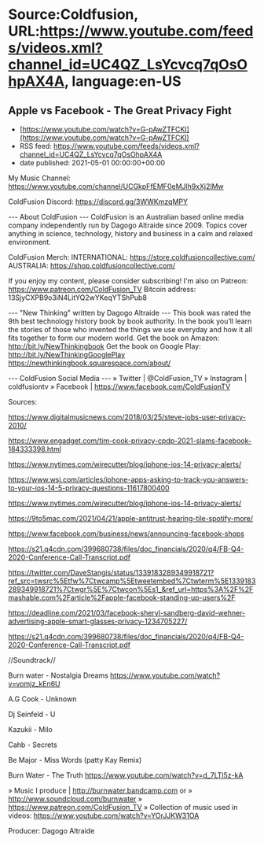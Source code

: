 # Source:Coldfusion, URL:https://www.youtube.com/feeds/videos.xml?channel_id=UC4QZ_LsYcvcq7qOsOhpAX4A, language:en-US

## Apple vs Facebook - The Great Privacy Fight
 - [https://www.youtube.com/watch?v=G-pAwZTFCKI](https://www.youtube.com/watch?v=G-pAwZTFCKI)
 - RSS feed: https://www.youtube.com/feeds/videos.xml?channel_id=UC4QZ_LsYcvcq7qOsOhpAX4A
 - date published: 2021-05-01 00:00:00+00:00

My Music Channel:  https://www.youtube.com/channel/UCGkpFfEMF0eMJlh9xXj2lMw

ColdFusion Discord:  https://discord.gg/3WWKmzqMPY

--- About ColdFusion ---
ColdFusion is an Australian based online media company independently run by Dagogo Altraide since 2009. Topics cover anything in science, technology, history and business in a calm and relaxed environment. 

ColdFusion Merch:
INTERNATIONAL: https://store.coldfusioncollective.com/
AUSTRALIA: https://shop.coldfusioncollective.com/

If you enjoy my content, please consider subscribing!
I'm also on Patreon: https://www.patreon.com/ColdFusion_TV
Bitcoin address: 13SjyCXPB9o3iN4LitYQ2wYKeqYTShPub8

--- "New Thinking" written by Dagogo Altraide ---
This book was rated the 9th best technology history book by book authority.
In the book you’ll learn the stories of those who invented the things we use everyday and how it all fits together to form our modern world.
Get the book on Amazon: http://bit.ly/NewThinkingbook
Get the book on Google Play: http://bit.ly/NewThinkingGooglePlay
https://newthinkingbook.squarespace.com/about/

--- ColdFusion Social Media ---
» Twitter | @ColdFusion_TV
» Instagram | coldfusiontv
» Facebook | https://www.facebook.com/ColdFusionTV

Sources:

https://www.digitalmusicnews.com/2018/03/25/steve-jobs-user-privacy-2010/

https://www.engadget.com/tim-cook-privacy-cpdp-2021-slams-facebook-184333398.html

https://www.nytimes.com/wirecutter/blog/iphone-ios-14-privacy-alerts/

https://www.wsj.com/articles/iphone-apps-asking-to-track-you-answers-to-your-ios-14-5-privacy-questions-11617800400

https://www.nytimes.com/wirecutter/blog/iphone-ios-14-privacy-alerts/

https://9to5mac.com/2021/04/21/apple-antitrust-hearing-tile-spotify-more/

https://www.facebook.com/business/news/announcing-facebook-shops

https://s21.q4cdn.com/399680738/files/doc_financials/2020/q4/FB-Q4-2020-Conference-Call-Transcript.pdf

https://twitter.com/DaveStangis/status/1339183289349918721?ref_src=twsrc%5Etfw%7Ctwcamp%5Etweetembed%7Ctwterm%5E1339183289349918721%7Ctwgr%5E%7Ctwcon%5Es1_&ref_url=https%3A%2F%2Fmashable.com%2Farticle%2Fapple-facebook-standing-up-users%2F

https://deadline.com/2021/03/facebook-sheryl-sandberg-david-wehner-advertising-apple-smart-glasses-privacy-1234705227/

https://s21.q4cdn.com/399680738/files/doc_financials/2020/q4/FB-Q4-2020-Conference-Call-Transcript.pdf

//Soundtrack//

Burn water - Nostalgia Dreams https://www.youtube.com/watch?v=vomjz_kEn6U

A.G Cook - Unknown

Dj Seinfeld - U

Kazukii - Milo 

Cahb - Secrets

Be Major - Miss Words (patty Kay Remix)

Burn Water - The Truth https://www.youtube.com/watch?v=d_7LTl5z-kA

» Music I produce | http://burnwater.bandcamp.com or 
» http://www.soundcloud.com/burnwater
» https://www.patreon.com/ColdFusion_TV
» Collection of music used in videos: https://www.youtube.com/watch?v=YOrJJKW31OA

Producer: Dagogo Altraide

